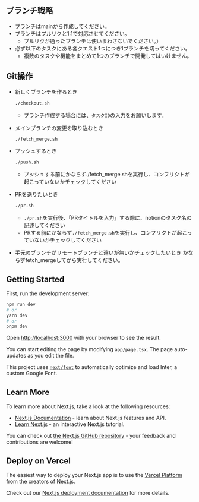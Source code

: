## ブランチ戦略
* ブランチはmainから作成してください。
* ブランチはプルリクと1:1で対応させてください。
  * プルリクが通ったブランチは使いまわさないでください。）
* 必ず以下のタスクにある各クエスト1つにつき1ブランチを切ってください。
  * 複数のタスクや機能をまとめて1つのブランチで開発してはいけません。

## Git操作
* 新しくブランチを作るとき
  ```bash
  ./checkout.sh
  ```
  * ブランチ作成する場合には、`タスクID`の入力をお願いします。

* メインブランチの変更を取り込むとき
  ```bash
  ./fetch_merge.sh
  ```

* プッシュするとき
  ```bash
  ./push.sh
  ```

  * プッシュする前にかならず./fetch_merge.shを実行し、コンフリクトが起こっていないかチェックしてください

* PRを送りたいとき
  ```bash
  ./pr.sh
  ```

  * `./pr.sh`を実行後、「PRタイトルを入力」する際に、notionのタスク名の記述してください
  * PRする前にかならず`./fetch_merge.sh`を実行し、コンフリクトが起こっていないかチェックしてください

* 手元のブランチがリモートブランチと違いが無いかチェックしたいとき
  かならずfetch_mergeしてから実行してください。

## Getting Started

First, run the development server:

```bash
npm run dev
# or
yarn dev
# or
pnpm dev
```

Open [http://localhost:3000](http://localhost:3000) with your browser to see the result.

You can start editing the page by modifying `app/page.tsx`. The page auto-updates as you edit the file.

This project uses [`next/font`](https://nextjs.org/docs/basic-features/font-optimization) to automatically optimize and load Inter, a custom Google Font.

## Learn More

To learn more about Next.js, take a look at the following resources:

- [Next.js Documentation](https://nextjs.org/docs) - learn about Next.js features and API.
- [Learn Next.js](https://nextjs.org/learn) - an interactive Next.js tutorial.

You can check out [the Next.js GitHub repository](https://github.com/vercel/next.js/) - your feedback and contributions are welcome!

## Deploy on Vercel

The easiest way to deploy your Next.js app is to use the [Vercel Platform](https://vercel.com/new?utm_medium=default-template&filter=next.js&utm_source=create-next-app&utm_campaign=create-next-app-readme) from the creators of Next.js.

Check out our [Next.js deployment documentation](https://nextjs.org/docs/deployment) for more details.

